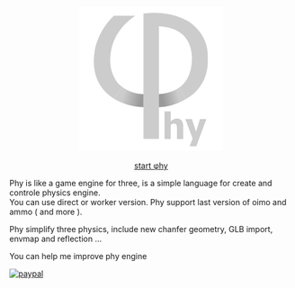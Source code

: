 <p align="center"><a href="https://lo-th.github.io/phy/"><img src="./assets/textures/logo.svg"/></a></p>
<p align="center"><a href="https://lo-th.github.io/phy/">start &phi;hy</a></p>

Phy is like a game engine for three, is a simple language for create and controle physics engine.<br>
You can use direct or worker version. Phy support last version of oimo and ammo ( and more ).

Phy simplify three physics, include new chanfer geometry, GLB import, envmap and reflection ...



You can help me improve phy engine

[![paypal](https://www.paypalobjects.com/en_US/i/btn/btn_donate_LG.gif)](https://www.paypal.com/cgi-bin/webscr?cmd=_s-xclick&hosted_button_id=8KTXA987XHYNQ)
